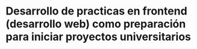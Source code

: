 # Desarrollo de practicas en frontend (desarrollo web) como preparación para iniciar proyectos universitarios
